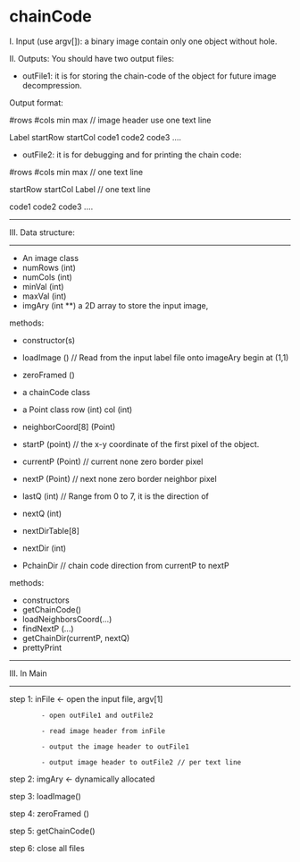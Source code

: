 # chainCode

I. Input (use argv[]): a binary image contain only one object without hole.

II. Outputs: You should have two output files:

- outFile1: it is for storing the chain-code of the object for future image decompression.

Output format:

#rows #cols min max // image header use one text line

Label startRow startCol code1 code2 code3 ....

- outFile2: it is for debugging and for printing the chain code:

#rows #cols min max // one text line

startRow startCol Label // one text line

code1 code2 code3 
....


*******************************
III. Data structure:
*******************************
- An image class
- numRows (int)
- numCols (int)
- minVal (int)
- maxVal (int)
- imgAry (int **) a 2D array to store the input image,

methods:
- constructor(s)

- loadImage () // Read from the input label file onto imageAry begin at (1,1)

- zeroFramed ()

- a chainCode class

- a Point class
row (int)
col (int)

- neighborCoord[8] (Point)
- startP (point) // the x-y coordinate of the first pixel of the object.
- currentP (Point) // current none zero border pixel
- nextP (Point) // next none zero border neighbor pixel
- lastQ (int) // Range from 0 to 7, it is the direction of
- nextQ (int)
- nextDirTable[8] 
- nextDir (int)
- PchainDir // chain code direction from currentP to nextP

methods:
- constructors
- getChainCode()
- loadNeighborsCoord(...)
- findNextP (...)
- getChainDir(currentP, nextQ) 
- prettyPrint

*******************************
III. In Main
*******************************
step 1: inFile <- open the input file, argv[1]

            - open outFile1 and outFile2
            
            - read image header from inFile
            
            - output the image header to outFile1
            
            - output image header to outFile2 // per text line
            
step 2: imgAry <- dynamically allocated

step 3: loadImage()

step 4: zeroFramed ()

step 5: getChainCode()

step 6: close all files
